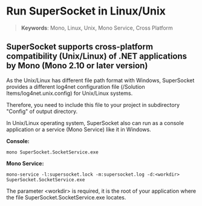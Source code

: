 # Run SuperSocket in Linux/Unix

> __Keywords__: Mono, Linux, Unix, Mono Service, Cross Platform

## SuperSocket supports cross-platform compatibility (Unix/Linux) of .NET applications by Mono (Mono 2.10 or later version)

As the Unix/Linux has different file path format with Windows, SuperSocket provides a different log4net configuration file (/Solution Items/log4net.unix.config) for Unix/Linux systems.

Therefore, you need to include this file to your project in subdirectory "Config" of output directory.

In Unix/Linux operating system, SuperSocket also can run as a console application or a service (Mono Service) like it in Windows.

**Console:**

    mono SuperSocket.SocketService.exe


**Mono Service:**

    mono-service -l:supersocket.lock -m:supersocket.log -d:<workdir> SuperSocket.SocketService.exe

The parameter &lt;workdir> is required, it is the root of your application where the file SuperSocket.SocketService.exe locates.
